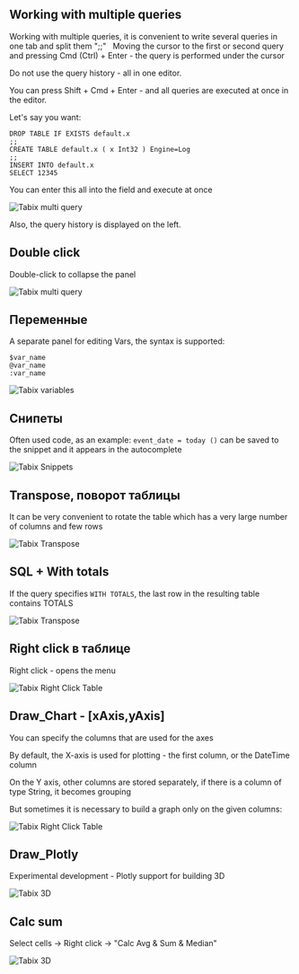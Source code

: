 ## Working with multiple queries


Working with multiple queries, it is convenient to write several queries in one tab and split them ";;"
 
Moving the cursor to the first or second query and pressing Cmd (Ctrl) + Enter - the query is performed under the cursor

Do not use the query history - all in one editor.

You can press Shift + Cmd + Enter - and all queries are executed at once in the editor.

Let's say you want:

```
DROP TABLE IF EXISTS default.x 
;;
CREATE TABLE default.x ( x Int32 ) Engine=Log
;;
INSERT INTO default.x 
SELECT 12345
```

You can enter this all into the field and execute at once

![Tabix multi query](https://tabix.io/anime/MultiQuery.gif)

Also, the query history is displayed on the left.


## Double click

Double-click to collapse the panel

![Tabix multi query](https://tabix.io/anime/DoubleClicks.gif)

## Переменные 

A separate panel for editing Vars, the syntax is supported:


```
$var_name
@var_name
:var_name 

```

![Tabix variables](https://tabix.io/anime/Vars.gif)

## Снипеты 

Often used code, as an example: `event_date = today ()` can be saved to the snippet and it appears in the autocomplete

![Tabix Snippets](https://tabix.io/anime/Snippets.gif)


## Transpose, поворот таблицы

It can be very convenient to rotate the table which has a very large number of columns and few rows

![Tabix Transpose](https://tabix.io/anime/Transpose.gif)



## SQL + With totals

If the query specifies `WITH TOTALS`, the last row in the resulting table contains TOTALS


![Tabix Transpose](https://tabix.io/anime/withtotals.gif)



## Right click в таблице 

Right click - opens the menu

![Tabix Right Click Table](https://tabix.io/anime/RightClickTable.gif)




## Draw_Chart - [xAxis,yAxis]

You can specify the columns that are used for the axes

By default, the X-axis is used for plotting - the first column, or the DateTime column

On the Y axis, other columns are stored separately, if there is a column of type String, it becomes grouping

But sometimes it is necessary to build a graph only on the given columns:




![Tabix Right Click Table](https://tabix.io/anime/draw_y_x_axis.gif)
 


## Draw_Plotly

Experimental development - Plotly support for building 3D

![Tabix 3D ](https://tabix.io/doc/img/plotly_mesh3d.png)


## Calc sum

Select cells -> Right click -> "Calc Avg & Sum & Median"

![Tabix 3D ](https://tabix.io/doc/img/CalcSumMedian.png)